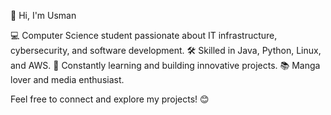 👋 Hi, I'm Usman

💻 Computer Science student passionate about IT infrastructure, cybersecurity, and software development.
🛠️ Skilled in Java, Python, Linux, and AWS.
🌱 Constantly learning and building innovative projects.
📚 Manga lover and media enthusiast.

Feel free to connect and explore my projects! 😊

